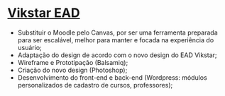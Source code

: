 [Vikstar EAD](http://universidade.vikstar.com.br/)
===============

* Substituir o Moodle pelo Canvas, por ser uma ferramenta preparada para ser escalável, melhor para manter e focada na experiência do usuário;
* Adaptação do design de acordo com o novo design do EAD Vikstar;
* Wireframe e Prototipação (Balsamiq);
* Criação do novo design (Photoshop);
* Desenvolvimento do front-end e back-end (Wordpress: módulos personalizados de cadastro de cursos, professores);
